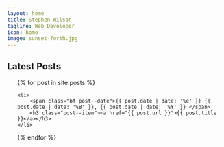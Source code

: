 ```yaml
---
layout: home
title: Stephen Wilson
tagline: Web Developer
icon: home
image: sunset-forth.jpg
---
```


## Latest Posts


<ul class="xicons-ul post post--list">
	<!-- <li><i class="icon-li icon-chevron-sign-right"></i> -->
{% for post in site.posts %}


	<li>
		<span class="bf post--date">{{ post.date | date: '%e' }} {{ post.date | date: '%B' }}, {{ post.date | date: '%Y' }} </span> 
		<h3 class="post--item"><a href="{{ post.url }}">{{ post.title }}</a></h3>
	</li>
	

{% endfor %}
</ul>